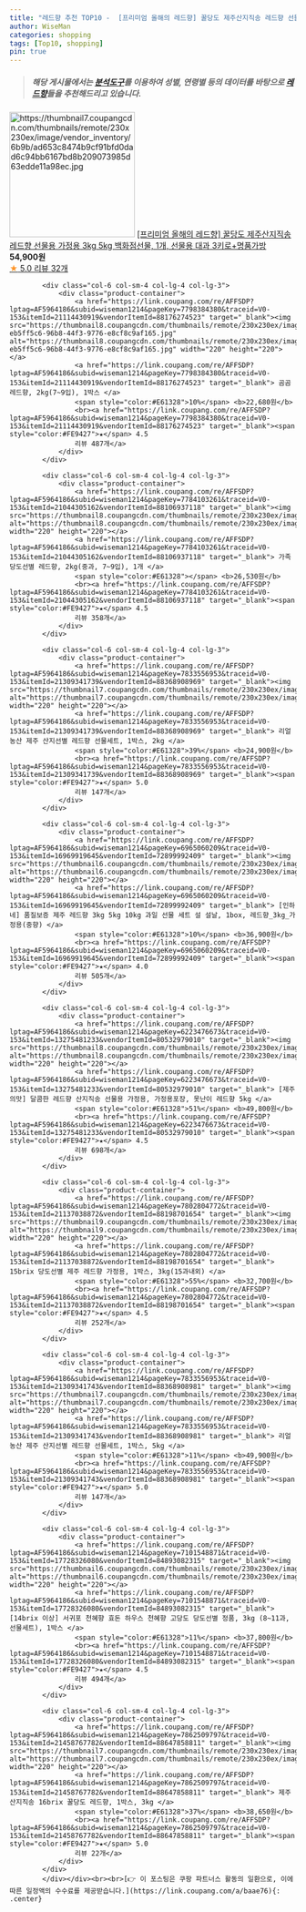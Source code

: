 ```yaml
---
title: "레드향 추천 TOP10 -  [프리미엄 올해의 레드향] 꿀당도 제주산지직송 레드향 선물용 가정용 3kg 5kg 백화점선물, 1개, 선물용 대과 3키로+"
author: WiseMan
categories: shopping
tags: [Top10, shopping]
pin: true
---
```


> ##### 해당 게시물에서는 [**분석도구**](https://itemscout.io/)를 이용하여 **성별**, **연령별** 등의 데이터를 바탕으로 [**레드향**](https://link.coupang.com/a/baae76)들을 추천해드리고 있습니다.
<div class="container"><div class="row">
            <div class="col-6 col-sm-4 col-lg-4 col-lg-3">
                <div class="product-container">
                    <a href="https://link.coupang.com/re/AFFSDP?lptag=AF5964186&subid=wiseman1214&pageKey=7849379621&traceid=V0-153&itemId=21390954669&vendorItemId=88371115263" target="_blank"><img src="https://thumbnail7.coupangcdn.com/thumbnails/remote/230x230ex/image/vendor_inventory/6b9b/ad653c8474b9cf91bfd0dad6c94bb6167bd8b209073985d63edde11a98ec.jpg" alt="https://thumbnail7.coupangcdn.com/thumbnails/remote/230x230ex/image/vendor_inventory/6b9b/ad653c8474b9cf91bfd0dad6c94bb6167bd8b209073985d63edde11a98ec.jpg" width="220" height="220"></a>
                    <a href="https://link.coupang.com/re/AFFSDP?lptag=AF5964186&subid=wiseman1214&pageKey=7849379621&traceid=V0-153&itemId=21390954669&vendorItemId=88371115263" target="_blank"> [프리미엄 올해의 레드향] 꿀당도 제주산지직송 레드향 선물용 가정용 3kg 5kg 백화점선물, 1개, 선물용 대과 3키로+명품가방 </a>
                    <span style="color:#E61328"></span> <b>54,900원</b>
                    <br><a href="https://link.coupang.com/re/AFFSDP?lptag=AF5964186&subid=wiseman1214&pageKey=7849379621&traceid=V0-153&itemId=21390954669&vendorItemId=88371115263" target="_blank"><span style="color:#FE9427">★</span> 5.0
                    리뷰 32개</a>
                </div>
            </div>
            
            <div class="col-6 col-sm-4 col-lg-4 col-lg-3">
                <div class="product-container">
                    <a href="https://link.coupang.com/re/AFFSDP?lptag=AF5964186&subid=wiseman1214&pageKey=7798384380&traceid=V0-153&itemId=21114430919&vendorItemId=88176274523" target="_blank"><img src="https://thumbnail8.coupangcdn.com/thumbnails/remote/230x230ex/image/retail/images/1758188250724807-eb5ff5c6-96b8-44f3-9776-e8cf8c9af165.jpg" alt="https://thumbnail8.coupangcdn.com/thumbnails/remote/230x230ex/image/retail/images/1758188250724807-eb5ff5c6-96b8-44f3-9776-e8cf8c9af165.jpg" width="220" height="220"></a>
                    <a href="https://link.coupang.com/re/AFFSDP?lptag=AF5964186&subid=wiseman1214&pageKey=7798384380&traceid=V0-153&itemId=21114430919&vendorItemId=88176274523" target="_blank"> 곰곰 레드향, 2kg(7~9입), 1박스 </a>
                    <span style="color:#E61328">10%</span> <b>22,680원</b>
                    <br><a href="https://link.coupang.com/re/AFFSDP?lptag=AF5964186&subid=wiseman1214&pageKey=7798384380&traceid=V0-153&itemId=21114430919&vendorItemId=88176274523" target="_blank"><span style="color:#FE9427">★</span> 4.5
                    리뷰 487개</a>
                </div>
            </div>
            
            <div class="col-6 col-sm-4 col-lg-4 col-lg-3">
                <div class="product-container">
                    <a href="https://link.coupang.com/re/AFFSDP?lptag=AF5964186&subid=wiseman1214&pageKey=7784103261&traceid=V0-153&itemId=21044305162&vendorItemId=88106937118" target="_blank"><img src="https://thumbnail8.coupangcdn.com/thumbnails/remote/230x230ex/image/rs_quotation_api/dpdhntkn/00b3f13c883946fc86d813b5fe629971.jpg" alt="https://thumbnail8.coupangcdn.com/thumbnails/remote/230x230ex/image/rs_quotation_api/dpdhntkn/00b3f13c883946fc86d813b5fe629971.jpg" width="220" height="220"></a>
                    <a href="https://link.coupang.com/re/AFFSDP?lptag=AF5964186&subid=wiseman1214&pageKey=7784103261&traceid=V0-153&itemId=21044305162&vendorItemId=88106937118" target="_blank"> 가족 당도선별 레드향, 2kg(중과, 7~9입), 1개 </a>
                    <span style="color:#E61328"></span> <b>26,530원</b>
                    <br><a href="https://link.coupang.com/re/AFFSDP?lptag=AF5964186&subid=wiseman1214&pageKey=7784103261&traceid=V0-153&itemId=21044305162&vendorItemId=88106937118" target="_blank"><span style="color:#FE9427">★</span> 4.5
                    리뷰 358개</a>
                </div>
            </div>
            
            <div class="col-6 col-sm-4 col-lg-4 col-lg-3">
                <div class="product-container">
                    <a href="https://link.coupang.com/re/AFFSDP?lptag=AF5964186&subid=wiseman1214&pageKey=7833556953&traceid=V0-153&itemId=21309341739&vendorItemId=88368908969" target="_blank"><img src="https://thumbnail7.coupangcdn.com/thumbnails/remote/230x230ex/image/vendor_inventory/a4a6/d9e145136e80d6684ad6814a560aecf8639cb25c38a2295b6a67dae64490.png" alt="https://thumbnail7.coupangcdn.com/thumbnails/remote/230x230ex/image/vendor_inventory/a4a6/d9e145136e80d6684ad6814a560aecf8639cb25c38a2295b6a67dae64490.png" width="220" height="220"></a>
                    <a href="https://link.coupang.com/re/AFFSDP?lptag=AF5964186&subid=wiseman1214&pageKey=7833556953&traceid=V0-153&itemId=21309341739&vendorItemId=88368908969" target="_blank"> 리얼농산 제주 산지선별 레드향 선물세트, 1박스, 2kg </a>
                    <span style="color:#E61328">39%</span> <b>24,900원</b>
                    <br><a href="https://link.coupang.com/re/AFFSDP?lptag=AF5964186&subid=wiseman1214&pageKey=7833556953&traceid=V0-153&itemId=21309341739&vendorItemId=88368908969" target="_blank"><span style="color:#FE9427">★</span> 5.0
                    리뷰 147개</a>
                </div>
            </div>
            
            <div class="col-6 col-sm-4 col-lg-4 col-lg-3">
                <div class="product-container">
                    <a href="https://link.coupang.com/re/AFFSDP?lptag=AF5964186&subid=wiseman1214&pageKey=6965060209&traceid=V0-153&itemId=16969919645&vendorItemId=72899992409" target="_blank"><img src="https://thumbnail6.coupangcdn.com/thumbnails/remote/230x230ex/image/vendor_inventory/c7c5/07be085444e82942c83fb2addc71d8322fd8cb5594f45a81df1a7307ea59.jpg" alt="https://thumbnail6.coupangcdn.com/thumbnails/remote/230x230ex/image/vendor_inventory/c7c5/07be085444e82942c83fb2addc71d8322fd8cb5594f45a81df1a7307ea59.jpg" width="220" height="220"></a>
                    <a href="https://link.coupang.com/re/AFFSDP?lptag=AF5964186&subid=wiseman1214&pageKey=6965060209&traceid=V0-153&itemId=16969919645&vendorItemId=72899992409" target="_blank"> [인하네] 품질보증 제주 레드향 3kg 5kg 10kg 과일 선물 세트 설 설날, 1box, 레드향_3kg_가정용(중향) </a>
                    <span style="color:#E61328">10%</span> <b>36,900원</b>
                    <br><a href="https://link.coupang.com/re/AFFSDP?lptag=AF5964186&subid=wiseman1214&pageKey=6965060209&traceid=V0-153&itemId=16969919645&vendorItemId=72899992409" target="_blank"><span style="color:#FE9427">★</span> 4.0
                    리뷰 505개</a>
                </div>
            </div>
            
            <div class="col-6 col-sm-4 col-lg-4 col-lg-3">
                <div class="product-container">
                    <a href="https://link.coupang.com/re/AFFSDP?lptag=AF5964186&subid=wiseman1214&pageKey=6223476673&traceid=V0-153&itemId=13275481233&vendorItemId=80532979010" target="_blank"><img src="https://thumbnail8.coupangcdn.com/thumbnails/remote/230x230ex/image/vendor_inventory/9c27/adea7135650b93a7a3b9a166d848f8014c882c03d60a19d41d533ee81bca.jpg" alt="https://thumbnail8.coupangcdn.com/thumbnails/remote/230x230ex/image/vendor_inventory/9c27/adea7135650b93a7a3b9a166d848f8014c882c03d60a19d41d533ee81bca.jpg" width="220" height="220"></a>
                    <a href="https://link.coupang.com/re/AFFSDP?lptag=AF5964186&subid=wiseman1214&pageKey=6223476673&traceid=V0-153&itemId=13275481233&vendorItemId=80532979010" target="_blank"> [제주의맛] 달콤한 레드향 산지직송 선물용 가정용, 가정용포장, 못난이 레드향 5kg </a>
                    <span style="color:#E61328">51%</span> <b>49,800원</b>
                    <br><a href="https://link.coupang.com/re/AFFSDP?lptag=AF5964186&subid=wiseman1214&pageKey=6223476673&traceid=V0-153&itemId=13275481233&vendorItemId=80532979010" target="_blank"><span style="color:#FE9427">★</span> 4.5
                    리뷰 698개</a>
                </div>
            </div>
            
            <div class="col-6 col-sm-4 col-lg-4 col-lg-3">
                <div class="product-container">
                    <a href="https://link.coupang.com/re/AFFSDP?lptag=AF5964186&subid=wiseman1214&pageKey=7802804772&traceid=V0-153&itemId=21137038872&vendorItemId=88198701654" target="_blank"><img src="https://thumbnail9.coupangcdn.com/thumbnails/remote/230x230ex/image/vendor_inventory/35e7/d803352a4150c4495cf1be9c475e9fa5066fe030846598a65e9bc724222b.png" alt="https://thumbnail9.coupangcdn.com/thumbnails/remote/230x230ex/image/vendor_inventory/35e7/d803352a4150c4495cf1be9c475e9fa5066fe030846598a65e9bc724222b.png" width="220" height="220"></a>
                    <a href="https://link.coupang.com/re/AFFSDP?lptag=AF5964186&subid=wiseman1214&pageKey=7802804772&traceid=V0-153&itemId=21137038872&vendorItemId=88198701654" target="_blank"> 15brix 당도선별 제주 레드향 가정용, 1박스, 3kg(15과내외) </a>
                    <span style="color:#E61328">55%</span> <b>32,700원</b>
                    <br><a href="https://link.coupang.com/re/AFFSDP?lptag=AF5964186&subid=wiseman1214&pageKey=7802804772&traceid=V0-153&itemId=21137038872&vendorItemId=88198701654" target="_blank"><span style="color:#FE9427">★</span> 4.5
                    리뷰 252개</a>
                </div>
            </div>
            
            <div class="col-6 col-sm-4 col-lg-4 col-lg-3">
                <div class="product-container">
                    <a href="https://link.coupang.com/re/AFFSDP?lptag=AF5964186&subid=wiseman1214&pageKey=7833556953&traceid=V0-153&itemId=21309341743&vendorItemId=88368908981" target="_blank"><img src="https://thumbnail7.coupangcdn.com/thumbnails/remote/230x230ex/image/vendor_inventory/a4a6/d9e145136e80d6684ad6814a560aecf8639cb25c38a2295b6a67dae64490.png" alt="https://thumbnail7.coupangcdn.com/thumbnails/remote/230x230ex/image/vendor_inventory/a4a6/d9e145136e80d6684ad6814a560aecf8639cb25c38a2295b6a67dae64490.png" width="220" height="220"></a>
                    <a href="https://link.coupang.com/re/AFFSDP?lptag=AF5964186&subid=wiseman1214&pageKey=7833556953&traceid=V0-153&itemId=21309341743&vendorItemId=88368908981" target="_blank"> 리얼농산 제주 산지선별 레드향 선물세트, 1박스, 5kg </a>
                    <span style="color:#E61328">11%</span> <b>49,900원</b>
                    <br><a href="https://link.coupang.com/re/AFFSDP?lptag=AF5964186&subid=wiseman1214&pageKey=7833556953&traceid=V0-153&itemId=21309341743&vendorItemId=88368908981" target="_blank"><span style="color:#FE9427">★</span> 5.0
                    리뷰 147개</a>
                </div>
            </div>
            
            <div class="col-6 col-sm-4 col-lg-4 col-lg-3">
                <div class="product-container">
                    <a href="https://link.coupang.com/re/AFFSDP?lptag=AF5964186&subid=wiseman1214&pageKey=7101548871&traceid=V0-153&itemId=17728326080&vendorItemId=84893082315" target="_blank"><img src="https://thumbnail6.coupangcdn.com/thumbnails/remote/230x230ex/image/vendor_inventory/0045/f3f8733d312cba498c1468ce1a13f024d32abacaf91fae92faa81a953510.png" alt="https://thumbnail6.coupangcdn.com/thumbnails/remote/230x230ex/image/vendor_inventory/0045/f3f8733d312cba498c1468ce1a13f024d32abacaf91fae92faa81a953510.png" width="220" height="220"></a>
                    <a href="https://link.coupang.com/re/AFFSDP?lptag=AF5964186&subid=wiseman1214&pageKey=7101548871&traceid=V0-153&itemId=17728326080&vendorItemId=84893082315" target="_blank"> [14brix 이상] 서귀포 천혜향 효돈 하우스 천혜향 고당도 당도선별 정품, 3kg (8~11과, 선물세트), 1박스 </a>
                    <span style="color:#E61328">11%</span> <b>37,800원</b>
                    <br><a href="https://link.coupang.com/re/AFFSDP?lptag=AF5964186&subid=wiseman1214&pageKey=7101548871&traceid=V0-153&itemId=17728326080&vendorItemId=84893082315" target="_blank"><span style="color:#FE9427">★</span> 4.5
                    리뷰 494개</a>
                </div>
            </div>
            
            <div class="col-6 col-sm-4 col-lg-4 col-lg-3">
                <div class="product-container">
                    <a href="https://link.coupang.com/re/AFFSDP?lptag=AF5964186&subid=wiseman1214&pageKey=7862509797&traceid=V0-153&itemId=21458767782&vendorItemId=88647858811" target="_blank"><img src="https://thumbnail7.coupangcdn.com/thumbnails/remote/230x230ex/image/vendor_inventory/add8/5af58641e082264e0f5d4812c20f0e971d6e6cd167fcbc457149e70f43c8.jpg" alt="https://thumbnail7.coupangcdn.com/thumbnails/remote/230x230ex/image/vendor_inventory/add8/5af58641e082264e0f5d4812c20f0e971d6e6cd167fcbc457149e70f43c8.jpg" width="220" height="220"></a>
                    <a href="https://link.coupang.com/re/AFFSDP?lptag=AF5964186&subid=wiseman1214&pageKey=7862509797&traceid=V0-153&itemId=21458767782&vendorItemId=88647858811" target="_blank"> 제주 산지직송 16brix 꿀당도 레드향, 1박스, 3kg </a>
                    <span style="color:#E61328">37%</span> <b>38,650원</b>
                    <br><a href="https://link.coupang.com/re/AFFSDP?lptag=AF5964186&subid=wiseman1214&pageKey=7862509797&traceid=V0-153&itemId=21458767782&vendorItemId=88647858811" target="_blank"><span style="color:#FE9427">★</span> 5.0
                    리뷰 22개</a>
                </div>
            </div>
            </div></div><br><br>[👉 이 포스팅은 쿠팡 파트너스 활동의 일환으로, 이에 따른 일정액의 수수료를 제공받습니다.](https://link.coupang.com/a/baae76){: .center}